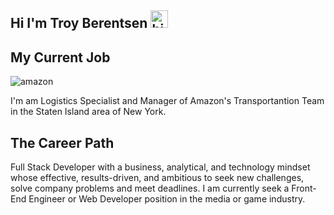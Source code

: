 ## Hi I'm Troy Berentsen <img src="https://user-images.githubusercontent.com/1303154/88677602-1635ba80-d120-11ea-84d8-d263ba5fc3c0.gif" width="28px" alt="hi">


## My Current Job
![amazon](https://aleen42.github.io/badges/src/amazon.svg)

I'm am Logistics Specialist and Manager of Amazon's Transportantion Team in the Staten Island area of New York.

## The Career Path
Full Stack Developer with a business, analytical, and technology mindset whose effective, results-driven, and ambitious to seek new challenges, solve company problems and meet deadlines. I am currently seek a Front-End Engineer or Web Developer position in the media or game industry.


